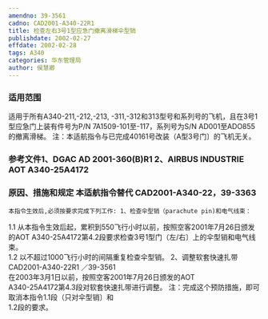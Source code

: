 ```yaml
---
amendno: 39-3561  
cadno: CAD2001-A340-22R1  
title: 检查左右3号1型应急门撤离滑梯伞型销  
publishdate: 2002-02-27  
effdate: 2002-02-28  
tags: A340  
categories: 华东管理局  
author: 侯慧卿  
---
```

  
### 适用范围  
适用于所有A340-211,-212,-213, -311,-312和313型号和系列号的飞机，且在3号1型应急门上装有件号为P/N 7A1509-101至-117，系列号为S/N AD001至ADO855的撤离滑梯。
注：本适航指令与已完成40161号改装（A型3号门〕的飞机无关。  
  
<!--more-->  
### 参考文件1、DGAC AD 2001-360(B)R1 2、AIRBUS INDUSTRIE AOT A340-25A4172  
  
### 原因、措施和规定 本适航指令替代 CAD2001-A340-22，39-3363  
    本指令生效后,必须按要求完成下列工作: 1、检查伞型销（parachute pin)和电气线束：  
1.1 从本指令生效后起，累积到550飞行小时以前，按照空客2001年7月26日颁发的AOT A340-25A4172第4.2段要求检查3号1型门（左/右〕上的伞型销和电气线束。  
1.2 以不超过1000飞行小时的间隔重复检查伞型销。 2、调整软套快速扎带  
       CAD2001-A340-22R1   ／39-3561  
在2003年3月1日以前，按照空客2001年7月26日颁发的AOT  
A340-25A4172第4.3段对软套快速扎带进行调整。     注：完成这个预防措施，即可取消本指令1.1段（只对伞型销〕和  
1.2段的要求。  
